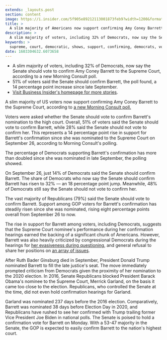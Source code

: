 ```yaml
--- 
extends: _layouts.post 
section: content 
image: https://i.insider.com/5f905e89212113001873feb9?width=1200&format=jpeg 
title: > 
  A slim majority of Americans now support confirming Amy Coney Barrett, including 32% of Democratic voters, new poll shows 
description: > 
  A slim majority of voters, including 32% of Democrats, now say the Senate should vote to confirm Amy Coney Barrett to the Supreme Court, according to a new Morning Consult poll.51% of voters said the Senate should confirm Barrett, the poll found, a 14 percentage point increase since late September.A slim majority of US voters now support confirming Amy Coney Barrett to the Supreme Court, according to a new Morning Consult poll.Overall, 51% of voters said the Senate should vote to confirm Barrett, while 28% said the Senate should not vote to confirm her.After Ruth Bader Ginsburg died in September, President Donald Trump nominated Barrett to fill the late justice's seat. 
keywords: > 
  supreme, court, democratic, shows, support, confirming, democrats, vote, coney, majority, barrett, slim, nominated, including, voters, confirmation, confirm, senate, poll 
date: 1603304632.6073658 
--- 
```

<div><ul class="summary-list">
<li>A slim majority of voters, including 32% of Democrats, now say the Senate should vote to confirm Amy Coney Barrett to the Supreme Court, according to a new Morning Consult poll.</li>
<li>51% of voters said the Senate should confirm Barrett, the poll found, a 14 percentage point increase since late September.&#160;</li>
<li><a href="https://www.businessinsider.com/?hprecirc-bullet">Visit Business Insider's homepage for more stories</a>.</li>
</ul>
<p id="gpt-post-politics-mobile_in_post_ad-fluid-1" class="ad ad-wrapper fluid in-post only-mobile"></p>

<p id="gpt-post-politics-desktop_in_post_ad-fluid-1" class="ad ad-wrapper fluid in-post only-desktop"></p>
<p>A slim majority of US voters now support confirming Amy Coney Barrett to the Supreme Court, according to <a href="https://morningconsult.com/2020/10/21/supreme-court-hearings-barrett-confirmation-polling/">a new Morning Consult poll.</a></p><p>Voters were asked whether the Senate should vote to confirm Barrett's nomination to the high court. Overall, 51% of voters said the Senate should vote to confirm Barrett, while 28% said the Senate should not vote to confirm her. This represents a 14 percentage point rise in support for Barrett's confirmation since she was nominated to the Supreme Court on September 26, according to Morning Consult's polling.</p><p>The percentage of Democrats supporting Barrett's confirmation has more than doubled since she was nominated in late September, the polling showed.&#160;</p><p>On September 26, just 14% of Democrats said the Senate should confirm Barrett. The share of Democrats who now say the Senate should confirm Barrett has risen to 32% &#8212; an 18 percentage point jump. Meanwhile, 48% of Democrats still say the Senate should not vote to confirm her.&#160;</p>
<p id="gpt-post-politics-mobile_in_post_ad-fluid-2" class="ad ad-wrapper fluid in-post only-mobile"></p>

<p id="gpt-post-politics-desktop_in_post_ad-fluid-2" class="ad ad-wrapper fluid in-post only-desktop"></p>
<p>The vast majority of Republicans (79%) said the Senate should vote to confirm Barrett. Support among GOP voters for Barrett's confirmation has steadily risen since she was nominated, rising eight percentage points overall from September 26 to now.&#160;</p><p>The rise in support for Barrett among voters, including Democrats, suggests that the Supreme Court nominee's performance during her confirmation hearings earned the backing of a significant chunk of Americans. However, Barrett was also heavily criticized by congressional Democrats during the hearings for <a href="https://www.businessinsider.com/barrett-evaded-questions-so-gop-senators-answered-for-her-2020-10">her evasiveness during questioning</a>, and general refusal to share her positions on <a href="https://www.businessinsider.com/barrett-wont-say-presidents-should-commit-peaceful-transfer-of-power-2020-10">an array of issues</a>.&#160;</p><p>After Ruth Bader Ginsburg died in September, President Donald Trump nominated Barrett to fill the late justice's seat. The move immediately prompted criticism from Democrats given the proximity of her nomination to the 2020 election. In 2016, Senate Republicans blocked President Barack Obama's nominee to the Supreme Court, Merrick Garland, on the basis it came too close to the election. Republicans, who controlled the Senate at the time, did not even hold confirmation hearings for Garland.&#160;</p><p>Garland was nominated 237 days before the 2016 election. Comparatively, Barrett was nominated 38 days before Election Day in 2020, and Republicans have rushed to see her confirmed with Trump trailing former Vice President Joe Biden in national polls. The Senate is poised to hold a confirmation vote for Barrett on Monday. With a 53-47 majority in the Senate, the GOP is expected to easily confirm Barrett to the nation's highest court.</p>
                  </div>